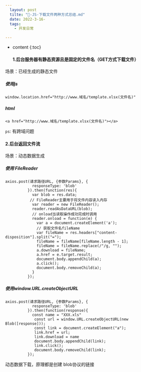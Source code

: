 ```yaml
---
  layout: post
  tilte: "🥷-JS-下载文件两种方式总结.md"
  date: 2022-3-16-
  tags: 
    - 开发日常

---
```



* content
{:toc}


  ####  1.后台服务器有静态资源且是固定的文件名（GET方式下载文件）

场景：已经生成的静态文件
##### 使用js
```
window.location.href="http://www.域名/template.xlsx(文件名)"
```
##### html
```
<a href="http://www.域名/template.xlsx(文件名)"></a>
```
`ps`: 有跨域问题
#### 2.后台返回文件流
场景：动态数据生成
##### 使用 FileReader
```
axios.post(请求路径URL, {参数Params}, {
            responseType: 'blob'
          }).then(function(res){
            var blob = res.data;
           // FileReader主要用于将文件内容读入内存
            var reader = new FileReader();
            reader.readAsDataURL(blob);
            // onload当读取操作成功完成时调用
            reader.onload = function(e) {
              var a = document.createElement('a');
              // 获取文件名fileName
              var fileName = res.headers["content-disposition"].split("=");
              fileName = fileName[fileName.length - 1];
              fileName = fileName.replace(/"/g, "");
              a.download = fileName;
              a.href = e.target.result;
              document.body.appendChild(a);
              a.click();
              document.body.removeChild(a);
            }
          });
```
##### 使用window.URL.createObjectURL
```
axios.post(请求路径URL, {参数Params}, {
            responseType: 'blob'
          }).then(function(response){
            const name = "XXX.xls"
             const url = window.URL.createObjectURL(new Blob([response]));
             const link = document.createElement("a");
             link.href = url;
             link.download = name
             document.body.appendChild(link);
             link.click();
             document.body.removeChild(link);
          });
```
动态数据下载，原理都是创建 blob协议的链接

